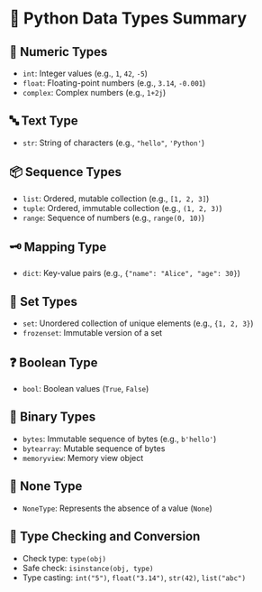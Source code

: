 
# 🐍 Python Data Types Summary

## 🔢 Numeric Types
- `int`: Integer values (e.g., `1`, `42`, `-5`)
- `float`: Floating-point numbers (e.g., `3.14`, `-0.001`)
- `complex`: Complex numbers (e.g., `1+2j`)

## 🔤 Text Type
- `str`: String of characters (e.g., `"hello"`, `'Python'`)

## 📦 Sequence Types
- `list`: Ordered, mutable collection (e.g., `[1, 2, 3]`)
- `tuple`: Ordered, immutable collection (e.g., `(1, 2, 3)`)
- `range`: Sequence of numbers (e.g., `range(0, 10)`)

## 🗝️ Mapping Type
- `dict`: Key-value pairs (e.g., `{"name": "Alice", "age": 30}`)

## 🔘 Set Types
- `set`: Unordered collection of unique elements (e.g., `{1, 2, 3}`)
- `frozenset`: Immutable version of a set

## ❓ Boolean Type
- `bool`: Boolean values (`True`, `False`)

## 🧼 Binary Types
- `bytes`: Immutable sequence of bytes (e.g., `b'hello'`)
- `bytearray`: Mutable sequence of bytes
- `memoryview`: Memory view object

## 🧹 None Type
- `NoneType`: Represents the absence of a value (`None`)

## 🧠 Type Checking and Conversion
- Check type: `type(obj)`
- Safe check: `isinstance(obj, type)`
- Type casting: `int("5")`, `float("3.14")`, `str(42)`, `list("abc")`
